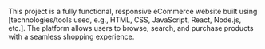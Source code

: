 This project is a fully functional, responsive eCommerce website built using [technologies/tools used, e.g., HTML, CSS, JavaScript, React, Node.js, etc.]. The platform allows users to browse, search, and purchase products with a seamless shopping experience.
